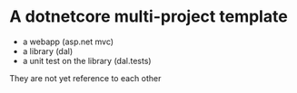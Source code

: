 # A dotnetcore multi-project template

- a webapp (asp.net mvc)
- a library (dal)
- a unit test on the library (dal.tests)

They are not yet reference to each other